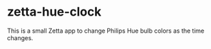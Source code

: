 # zetta-hue-clock

This is a small Zetta app to change Philips Hue bulb colors as the time changes.
